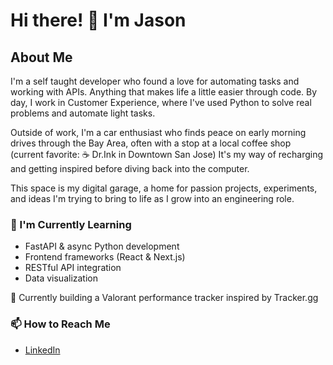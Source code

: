 # Hi there! 👋 I'm Jason

## About Me
I'm a self taught developer who found a love for automating tasks and working with APIs. Anything that makes life a little easier through code. By day, I work in Customer Experience, where I've used Python to solve real problems and automate light tasks. 

Outside of work, I'm a car enthusiast who finds peace on early morning drives through the Bay Area, often with a stop at a local coffee shop (current favorite: ☕ Dr.Ink in Downtown San Jose) It's my way of recharging and getting inspired before diving back into the computer. 

This space is my digital garage, a home for passion projects, experiments, and ideas I'm trying to bring to life as I grow into an engineering role. 

### 🌱 I'm Currently Learning
- FastAPI & async Python development
- Frontend frameworks (React & Next.js)
- RESTful API integration 
- Data visualization 

🚧 Currently building a Valorant performance tracker inspired by Tracker.gg 

### 📫 How to Reach Me
- [LinkedIn](https://www.linkedin.com/in/jto24/)
